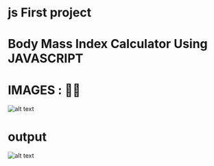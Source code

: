 # js First project 
# Body Mass Index Calculator Using JAVASCRIPT 

# IMAGES : 🤩🥶

![alt text](<Screenshot 2025-01-14 at 3.20.31 PM.png>)

# output 

![alt text](<Screenshot 2025-01-14 at 3.20.59 PM.png>)